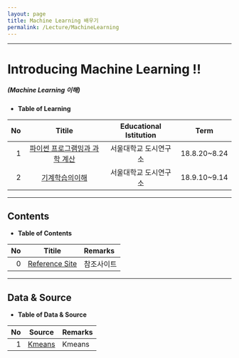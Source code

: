 ```yaml
---
layout: page
title: Machine Learning 배우기
permalink: /Lecture/MachineLearning
---
```


---

<!-- $theme: gaia -->
<!-- *template: gaia -->
<!-- page_number: false -->

# Introducing Machine Learning !!
##### (Machine Learning 이해)

<!-- *template: invert -->
<!-- page_number: true -->

* **Table of Learning**

|No|Titile|Educational Istitution|Term|
|--:|:--:|:-:|:--:|
|1|[파이썬 프로그램밍과 과학 계산](/Lecture/MachineLearning)|서울대학교 도시연구소|18.8.20~8.24|
|2|[기계학습의이해](/Lecture/MachineLearning)|서울대학교 도시연구소|18.9.10~9.14|

---

<!-- *template: invert -->

## Contents

<a name="contents"/>

* **Table of Contents**   

|No|Titile|Remarks|
|--:|:-:|:--|
|0|[Reference Site](#reference)|참조사이트|

---

<!-- *template: invert -->

## Data & Source 

<a name="data"/>

* **Table of Data & Source**   

|No|Source|Remarks|
|--:|:-:|:--|
|1|[Kmeans](https://github.com/shpimit/shpimit.github.io/tree/master/blog/Python/src/Kmeans.ipynb)|Kmeans|
